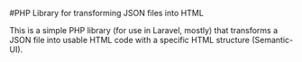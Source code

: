 #PHP Library for transforming JSON files into HTML

This is a simple PHP library (for use in Laravel, mostly) that transforms a JSON file into
usable HTML code with a specific HTML structure (Semantic-UI).
